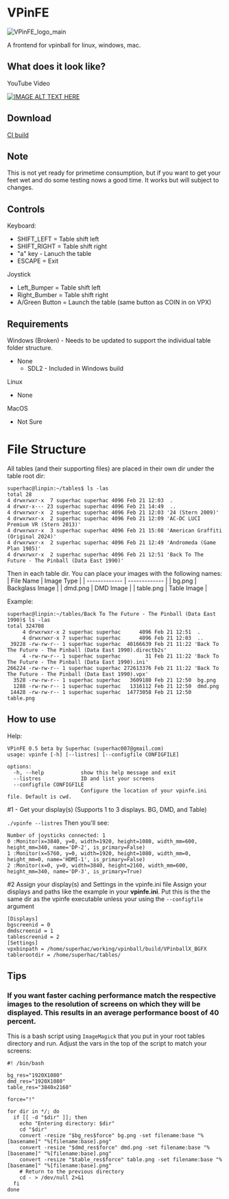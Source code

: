 # VPinFE
![VPinFE_logo_main](https://github.com/user-attachments/assets/507c50e3-bc1e-499a-b393-f9d11250b709)

A frontend for vpinball for linux, windows, mac.

## What does it look like?
YouTube Video

[![IMAGE ALT TEXT HERE](https://img.youtube.com/vi/i7bAqSzp_cQ/0.jpg)](https://www.youtube.com/watch?v=i7bAqSzp_cQ)

## Download
[CI build](https://github.com/superhac/vpinfe/actions)

## Note
This is not yet ready for primetime consumption, but if you want to get your feet wet and do some testing nows a good time.  It works but will subject to changes.

## Controls
Keyboard: 
- SHIFT_LEFT = Table shift left
- SHIFT_RIGHT = Table shift right
- "a" key - Lanuch the table
- ESCAPE = Exit

Joystick
- Left_Bumper = Table shift left
- Right_Bumber = Table shift right
- A/Green Button = Launch the table (same button as COIN in on VPX)

## Requirements
Windows (Broken) - Needs to be updated to support the individual table folder structure.
- None
  - SDL2 - Included in Windows build

Linux
- None

MacOS
- Not Sure

# File Structure
All tables (and their supporting files) are placed in their own dir under the table root dir:
```
superhac@linpin:~/tables$ ls -las
total 28
4 drwxrwxr-x  7 superhac superhac 4096 Feb 21 12:03  .
4 drwxr-x--- 23 superhac superhac 4096 Feb 21 14:49  ..
4 drwxrwxr-x  2 superhac superhac 4096 Feb 21 12:03 '24 (Stern 2009)'
4 drwxrwxr-x  2 superhac superhac 4096 Feb 21 12:09 'AC-DC LUCI Premium VR (Stern 2013)'
4 drwxrwxr-x  3 superhac superhac 4096 Feb 21 15:08 'American Graffiti (Original 2024)'
4 drwxrwxr-x  2 superhac superhac 4096 Feb 21 12:49 'Andromeda (Game Plan 1985)'
4 drwxrwxr-x  2 superhac superhac 4096 Feb 21 12:51 'Back To The Future - The Pinball (Data East 1990)'
```

Then in each table dir. You can place your images with the following names:
| File Name     | Image Type    |
| ------------- | ------------- |
| bg.png        | Backglass Image |
| dmd.png       | DMD Image |
| table.png     | Table Image |

Example:
```
superhac@linpin:~/tables/Back To The Future - The Pinball (Data East 1990)$ ls -las
total 324708
     4 drwxrwxr-x 2 superhac superhac      4096 Feb 21 12:51  .
     4 drwxrwxr-x 7 superhac superhac      4096 Feb 21 12:03  ..
 39228 -rw-rw-r-- 1 superhac superhac  40166639 Feb 21 11:22 'Back To The Future - The Pinball (Data East 1990).directb2s'
     4 -rw-rw-r-- 1 superhac superhac        31 Feb 21 11:22 'Back To The Future - The Pinball (Data East 1990).ini'
266224 -rw-rw-r-- 1 superhac superhac 272613376 Feb 21 11:22 'Back To The Future - The Pinball (Data East 1990).vpx'
  3528 -rw-rw-r-- 1 superhac superhac   3609180 Feb 21 12:50  bg.png
  1288 -rw-rw-r-- 1 superhac superhac   1316112 Feb 21 12:50  dmd.png
 14428 -rw-rw-r-- 1 superhac superhac  14773058 Feb 21 12:50  table.png
```

## How to use

Help:
```
VPinFE 0.5 beta by Superhac (superhac007@gmail.com)
usage: vpinfe [-h] [--listres] [--configfile CONFIGFILE]

options:
  -h, --help            show this help message and exit
  --listres             ID and list your screens
  --configfile CONFIGFILE
                        Configure the location of your vpinfe.ini file. Default is cwd.
```

#1 - Get your display(s) (Supports 1 to 3 displays.  BG, DMD, and Table)

`./vpinfe --listres`
Then you'll see:
```
Number of joysticks connected: 1
0 :Monitor(x=3840, y=0, width=1920, height=1080, width_mm=600, height_mm=340, name='DP-2', is_primary=False)
1 :Monitor(x=5760, y=0, width=1920, height=1080, width_mm=0, height_mm=0, name='HDMI-1', is_primary=False)
2 :Monitor(x=0, y=0, width=3840, height=2160, width_mm=600, height_mm=340, name='DP-3', is_primary=True)
```
#2 Assign your display(s) and Settings in the vpinfe.ini file
Assign your displays and paths like the example in your **vpinfe.ini**.  Put this is the the same dir as the vpinfe executable unless your using the `--configfile` argument
```
[Displays]
bgscreenid = 0
dmdscreenid = 1
tablescreenid = 2
[Settings]
vpxbinpath = /home/superhac/working/vpinball/build/VPinballX_BGFX
tablerootdir = /home/superhac/tables/
```

## Tips

### If you want faster caching performance match the respective images to the resolution of screens on which they will be displayed. This results in an average performance boost of 40 percent.

This is a bash script using `ImageMagick` that you put in your root tables directory and run.  Adjust the vars in the top of the script to match your screens:

```
#! /bin/bash

bg_res="1920X1080"
dmd_res="1920X1080"
table_res="3840x2160"

force="!"

for dir in */; do
  if [[ -d "$dir" ]]; then
    echo "Entering directory: $dir"
    cd "$dir"
    convert -resize "$bg_res$force" bg.png -set filename:base "%[basename]" "%[filename:base].png"
    convert -resize "$dmd_res$force" dmd.png -set filename:base "%[basename]" "%[filename:base].png"
    convert -resize "$table_res$force" table.png -set filename:base "%[basename]" "%[filename:base].png"
    # Return to the previous directory
    cd - > /dev/null 2>&1
  fi
done
```

